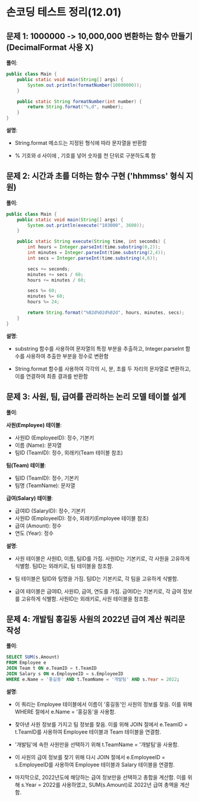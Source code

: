 # 손코딩 테스트 정리(12.01)

## 문제 1: 1000000 -> 10,000,000 변환하는 함수 만들기(DecimalFormat 사용 X)

**풀이**:
```java
public class Main {
    public static void main(String[] args) {
        System.out.println(formatNumber(10000000));
    }

    public static String formatNumber(int number) {
        return String.format("%,d", number);
    }
}

```

**설명**:
- String.format 메소드는 지정된 형식에 따라 문자열을 반환함

- % 기호와 d 사이에 , 기호를 넣어 숫자를 천 단위로 구분하도록 함

## 문제 2: 시간과 초를 더하는 함수 구현 ('hhmmss' 형식 지원)

**풀이**:
```java
public class Main {
    public static void main(String[] args) {
        System.out.println(execute("103000", 3600));
    }

    public static String execute(String time, int seconds) {
        int hours = Integer.parseInt(time.substring(0,2));
        int minutes = Integer.parseInt(time.substring(2,4));
        int secs = Integer.parseInt(time.substring(4,6));

        secs += seconds;
        minutes += secs / 60;
        hours += minutes / 60;

        secs %= 60;
        minutes %= 60;
        hours %= 24;

        return String.format("%02d%02d%02d", hours, minutes, secs);
    }
}

```

**설명**:
- substring 함수를 사용하여 문자열의 특정 부분을 추출하고, Integer.parseInt 함수를 사용하여 추출한 부분을 정수로 변환함

- String.format 함수를 사용하여 각각의 시, 분, 초를 두 자리의 문자열로 변환하고, 이를 연결하여 최종 결과를 반환함

## 문제 3: 사원, 팀, 급여를 관리하는 논리 모델 테이블 설계

**풀이**:

**사원(Employee) 테이블**:
- 사원ID (EmployeeID): 정수, 기본키
- 이름 (Name): 문자열
- 팀ID (TeamID): 정수, 외래키(Team 테이블 참조)

**팀(Team) 테이블**:
- 팀ID (TeamID): 정수, 기본키
- 팀명 (TeamName): 문자열

**급여(Salary) 테이블**:
- 급여ID (SalaryID): 정수, 기본키
- 사원ID (EmployeeID): 정수, 외래키(Employee 테이블 참조)
- 급여 (Amount): 정수
- 연도 (Year): 정수

**설명**:
- 사원 테이블은 사원ID, 이름, 팀ID를 가짐. 사원ID는 기본키로, 각 사원을 고유하게 식별함. 팀ID는 외래키로, 팀 테이블을 참조함.

- 팀 테이블은 팀ID와 팀명을 가짐. 팀ID는 기본키로, 각 팀을 고유하게 식별함.

- 급여 테이블은 급여ID, 사원ID, 급여, 연도를 가짐. 급여ID는 기본키로, 각 급여 정보를 고유하게 식별함. 사원ID는 외래키로, 사원 테이블을 참조함.

## 문제 4: 개발팀 홍길동 사원의 2022년 급여 계산 쿼리문 작성

**풀이**:
```sql
SELECT SUM(s.Amount) 
FROM Employee e 
JOIN Team t ON e.TeamID = t.TeamID
JOIN Salary s ON e.EmployeeID = s.EmployeeID 
WHERE e.Name = '홍길동' AND t.TeamName = '개발팀' AND s.Year = 2022;

```

**설명**:
- 이 쿼리는 Employee 테이블에서 이름이 '홍길동'인 사원의 정보를 찾음. 이를 위해 WHERE 절에서 e.Name = '홍길동'을 사용함.

- 찾아낸 사원 정보를 가지고 팀 정보를 찾음. 이를 위해 JOIN 절에서 e.TeamID = t.TeamID를 사용하여 Employee 테이블과 Team 테이블을 연결함.

- '개발팀'에 속한 사원만을 선택하기 위해 t.TeamName = '개발팀'을 사용함.

- 이 사원의 급여 정보를 찾기 위해 다시 JOIN 절에서 e.EmployeeID = s.EmployeeID를 사용하여 Employee 테이블과 Salary 테이블을 연결함.

- 마지막으로, 2022년도에 해당하는 급여 정보만을 선택하고 총합을 계산함. 이를 위해 s.Year = 2022를 사용하였고, SUM(s.Amount)로 2022년 급여 총액을 계산함.
